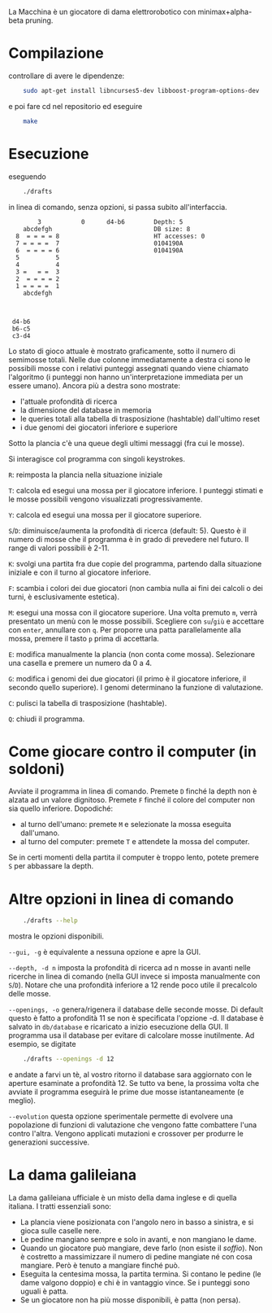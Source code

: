 La Macchina è un giocatore di dama elettrorobotico con minimax+alpha-beta pruning.

Compilazione
==============

controllare di avere le dipendenze:

```bash
    sudo apt-get install libncurses5-dev libboost-program-options-dev
```

e poi fare cd nel repositorio ed eseguire

```bash
    make
```

Esecuzione
==============

eseguendo 

```bash
    ./drafts 
```

in linea di comando, senza opzioni, si passa subito all'interfaccia.

```
        3           0      d4-b6        Depth: 5
    abcdefgh                            DB size: 8
  8  = = = = 8                          HT accesses: 0
  7 = = = =  7                          0104190A
  6  = = = = 6                          0104190A
  5          5
  4          4
  3 =   = =  3
  2  = = = = 2
  1 = = = =  1
    abcdefgh



 d4-b6
 b6-c5
 c3-d4
```

Lo stato di gioco attuale è mostrato graficamente, sotto il numero di semimosse totali. Nelle due colonne immediatamente a destra ci sono le possibili mosse con i relativi punteggi assegnati quando viene chiamato l'algoritmo (i punteggi non hanno un'interpretazione immediata per un essere umano). Ancora più a destra sono mostrate:

* l'attuale profondità di ricerca
* la dimensione del database in memoria
* le queries totali alla tabella di trasposizione (hashtable) dall'ultimo reset
* i due genomi dei giocatori inferiore e superiore

Sotto la plancia c'è una queue degli ultimi messaggi (fra cui le mosse).

Si interagisce col programma con singoli keystrokes.

`R`:  reimposta la plancia nella situazione iniziale

`T`:  calcola ed esegui una mossa per il giocatore inferiore. I punteggi stimati e le mosse possibili vengono visualizzati progressivamente.

`Y`: calcola ed esegui una mossa per il giocatore superiore.

`S`/`D`: diminuisce/aumenta la profondità di ricerca (default: 5). Questo è il numero di mosse che il programma è in grado di prevedere nel futuro. Il range di valori possibili è 2-11.

`K`: svolgi una partita fra due copie del programma, partendo dalla situazione iniziale e con il turno al giocatore inferiore.

`F`: scambia i colori dei due giocatori (non cambia nulla ai fini dei calcoli o dei turni, è esclusivamente estetica).

`M`: esegui una mossa con il giocatore superiore. Una volta premuto `m`, verrà presentato un menù con le mosse possibili. Scegliere con `su`/`giù` e accettare con `enter`, annullare con `q`. Per proporre una patta parallelamente alla mossa, premere il tasto `p` prima di accettarla.

`E`: modifica manualmente la plancia (non conta come mossa). Selezionare una casella e premere un numero da 0 a 4.

`G`: modifica i genomi dei due giocatori (il primo è il giocatore inferiore, il secondo quello superiore). I genomi determinano la funzione di valutazione.

`C`: pulisci la tabella di trasposizione (hashtable).

`Q`: chiudi il programma.

Come giocare contro il computer (in soldoni)
=============================================

Avviate il programma in linea di comando. Premete `D` finché la depth non è alzata ad un valore dignitoso. Premete `F` finché il colore del computer non sia quello inferiore. Dopodiché:

* al turno dell'umano: premete `M` e selezionate la mossa eseguita dall'umano.
* al turno del computer: premete `T` e attendete la mossa del computer.

Se in certi momenti della partita il computer è troppo lento, potete premere `S` per abbassare la depth.


Altre opzioni in linea di comando
====================================

```bash
	./drafts --help
```

mostra le opzioni disponibili.

`--gui, -g` è equivalente a nessuna opzione e apre la GUI.

`--depth, -d n` imposta la profondità di ricerca ad n mosse in avanti nelle ricerche in linea di comando (nella GUI invece si imposta manualmente con `S`/`D`). Notare che una profondità inferiore a 12 rende poco utile il precalcolo delle mosse. 

`--openings, -o` genera/rigenera il database delle seconde mosse. Di default questo è fatto a profondità 11 se non è specificata l'opzione -d. Il database è salvato in `db/database` e ricaricato a inizio esecuzione della GUI. Il programma usa il database per evitare di calcolare mosse inutilmente. Ad esempio, se digitate

```bash
	./drafts --openings -d 12
```

e andate a farvi un tè, al vostro ritorno il database sara aggiornato con le aperture esaminate a profondità 12. Se tutto va bene, la prossima volta che avviate il programma eseguirà le prime due mosse istantaneamente (e meglio).

`--evolution` questa opzione sperimentale permette di evolvere una popolazione di funzioni di valutazione che vengono fatte combattere l'una contro l'altra. Vengono applicati mutazioni e crossover per produrre le generazioni successive.

La dama galileiana
======================

La dama galileiana ufficiale è un misto della dama inglese e di quella italiana. I tratti essenziali sono:

- La plancia viene posizionata con l'angolo nero in basso a sinistra, e si gioca sulle caselle nere.
- Le pedine mangiano sempre e solo in avanti, e non mangiano le dame.
- Quando un giocatore può mangiare, deve farlo (non esiste il *soffio*). Non è costretto a massimizzare il numero di pedine mangiate né con cosa mangiare. Però è tenuto a mangiare finché può.
- Eseguita la centesima mossa, la partita termina. Si contano le pedine (le dame valgono doppio) e chi è in vantaggio vince. Se i punteggi sono uguali è patta.
- Se un giocatore non ha più mosse disponibili, è patta (non persa).
